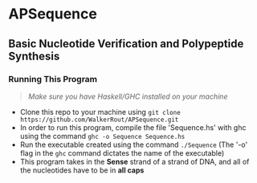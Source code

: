 # APSequence
## Basic Nucleotide Verification and Polypeptide Synthesis


### Running This Program

> *Make sure you have Haskell/GHC installed on your machine*

- Clone this repo to your machine using ```git clone https://github.com/WalkerRout/APSequence.git```
- In order to run this program, compile the file 'Sequence.hs' with ghc using the command ``` ghc -o Sequence Sequence.hs ```
- Run the executable created using the command ``` ./Sequence ``` (The '-o' flag in the ``` ghc ``` command dictates the name of the executable)
- This program takes in the **Sense** strand of a strand of DNA, and all of the nucleotides have to be in **all caps**



